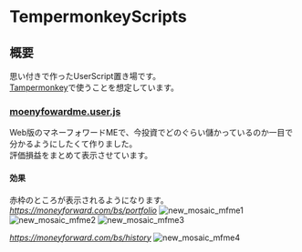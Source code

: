 # TempermonkeyScripts

## 概要
思い付きで作ったUserScript置き場です。  
[Tampermonkey](https://chromewebstore.google.com/detail/tampermonkey/dhdgffkkebhmkfjojejmpbldmpobfkfo?hl=ja)で使うことを想定しています。

### [moenyfowardme.user.js](dist/moneyforwardme.user.js)
Web版のマネーフォワードMEで、今投資でどのぐらい儲かっているのか一目で分かるようにしたくて作りました。  
評価損益をまとめて表示させています。

#### 効果
赤枠のところが表示されるようになります。
*https://moneyforward.com/bs/portfolio*
![new_mosaic_mfme1](https://github.com/aozou99/TampermonkeyScripts/assets/21310288/06a94cc1-7e10-4ff1-8a79-832efd0a68e9)
![new_mosaic_mfme2](https://github.com/aozou99/TampermonkeyScripts/assets/21310288/e81518a0-d5fe-4fab-82d3-456af3a7f59b)
![new_mosaic_mfme3](https://github.com/aozou99/TampermonkeyScripts/assets/21310288/7d97f7e2-b767-47ef-aff0-bab8314e1d84)


*https://moneyforward.com/bs/history*
![new_mosaic_mfme4](https://github.com/aozou99/TampermonkeyScripts/assets/21310288/108a0357-e249-40f6-b872-649861f76724)


